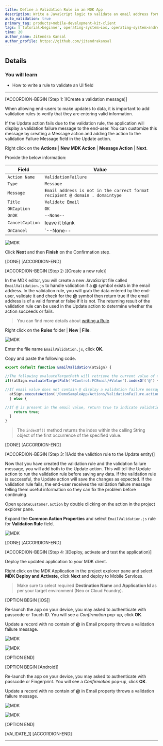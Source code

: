 ```yaml
---
title: Define a Validation Rule in an MDK App
description: Write a JavaScript logic to validate an email address format in an MDK app.
auto_validation: true
primary_tag: products>mobile-development-kit-client
tags: [ tutorial>beginner, operating-system>ios, operating-system>android, topic>mobile, products>sap-cloud-platform, products>mobile-development-kit-client, software-product-function>sap-cloud-platform-mobile-services ]
time: 20
author_name: Jitendra Kansal
author_profile: https://github.com/jitendrakansal
---
```


## Details
### You will learn
  - How to write a rule to validate an UI field

---

[ACCORDION-BEGIN [Step 1: ](Create a validation message)]

When allowing end-users to make updates to data, it is important to add validation rules to verify that they are entering valid information.

If the Update action fails due to the validation rule, the application will display a validation failure message to the end-user. You can customize this message by creating a Message action and adding the action to the validation Failure Message field in the Update action.

Right click on the **Actions** | **New MDK Action** | **Message Action** | **Next**.

Provide the below information:

| Field | Value |
|----|----|
| `Action Name`| `ValidationFailure` |
| `Type` | `Message` |
| `Message`| `Email address is not in the correct format recipient @ domain . domaintype` |
| `Title` |  `Validate Email` |
| `OKCaption`| `OK` |
| `OnOK` | `--None--` |
| `CancelCaption` | leave it blank |
| `OnCancel` | `--None-- |

![MDK](img_011.png)

Click **Next** and then **Finish** on the Confirmation step.

[DONE]
[ACCORDION-END]


[ACCORDION-BEGIN [Step 2: ](Create a new rule)]

In the MDK editor, you will create a new JavaScript file called `EmailValidation.js` to handle validation if a **@** symbol exists in the email address. In the validation rule, you will grab the data entered by the end-user, validate it and check for the **@** symbol then return true if the email address is of a valid format or false if it is not. The returning result of the validation rule can be used in the Update action to determine whether the action succeeds or fails.

>You can find more details about [writing a Rule](https://help.sap.com/viewer/977416d43cd74bdc958289038749100e/Latest/en-US/ef1e3404ff5f4ca68676acbda10e4bd0.html).

Right click on the **Rules** folder | **New** | **File**.

![MDK](img_001.png)

Enter the file name `EmailValidation.js`, click **OK**.

Copy and paste the following code.

```JavaScript
export default function EmailValidation(atSign) {

//The following evaluateTargetPath will retrieve the current value of the email control
if((atSign.evaluateTargetPath('#Control:FCEmail/#Value').indexOf('@') + 1) == 0) {

//If email value does not contain @ display a validation failure message to the end-user
  atSign.executeAction('/DemoSampleApp/Actions/ValidationFailure.action');
  } else {

//If @ is present in the email value, return true to indicate validation is successful
    return true;
  }
}
```

>The `indexOf()` method returns the index within the calling String object of the first occurrence of the specified value.

[DONE]
[ACCORDION-END]

[ACCORDION-BEGIN [Step 3: ](Add the validtion rule to the Update entity)]

Now that you have created the validation rule and the validation failure message, you will add both to the Update action. This will tell the Update action to run the validation rule before saving any data. If the validation rule is successful, the Update action will save the changes as expected. If the validation rule fails, the end-user receives the validation failure message telling them useful information so they can fix the problem before continuing.

Open `UpdateCustomer.action` by double clicking on the action in the project explorer pane.

Expand the **Common Action Properties** and select `EmailValidation.js` rule for **Validation Rule** field.

![MDK](img_012.1.png)

[DONE]
[ACCORDION-END]

[ACCORDION-BEGIN [Step 4: ](Deploy, activate and test the application)]

Deploy the updated application to your MDK client.

Right click on the MDK Application in the project explorer pane and select **MDK Deploy and Activate**, click **Next** and deploy to Mobile Services.

>Make sure to select required **Destination Name** and **Application Id** as per your target environment (Neo or Cloud Foundry).

[OPTION BEGIN [iOS]]

Re-launch the app on your device, you may asked to authenticate with passcode or Touch ID. You will see a _Confirmation_ pop-up, click **OK**.

Update a record with no contain of **@** in Email property throws a validation failure message.

![MDK](img_013.png)

![MDK](img_012.png)

[OPTION END]

[OPTION BEGIN [Android]]

Re-launch the app on your device, you may asked to authenticate with passcode or Fingerprint. You will see a _Confirmation_ pop-up, click **OK**.

Update a record with no contain of **@** in Email property throws a validation failure message.

![MDK](img_013.1.jpg)

![MDK](img_012.1.jpg)

[OPTION END]

[VALIDATE_1]
[ACCORDION-END]

---
